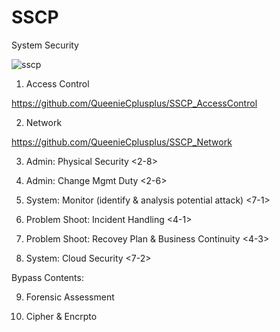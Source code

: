 # SSCP
System Security

![sscp](https://scontent.ftpe8-3.fna.fbcdn.net/v/t1.0-9/93498099_154086822747821_8646231739120746496_o.jpg?_nc_cat=106&_nc_sid=8024bb&_nc_ohc=264xCYAOt0MAX8KbLm1&_nc_ht=scontent.ftpe8-3.fna&oh=30990bf15de3b4dfc0809fbcb1461491&oe=5EBA16B0)

1. Access Control 

https://github.com/QueenieCplusplus/SSCP_AccessControl

2. Network 

https://github.com/QueenieCplusplus/SSCP_Network

3. Admin: Physical Security <2-8>

4. Admin: Change Mgmt Duty <2-6>

5. System: Monitor (identify & analysis potential attack) <7-1>

6. Problem Shoot: Incident Handling <4-1>

7. Problem Shoot: Recovey Plan & Business Continuity <4-3>

8. System: Cloud Security <7-2>

Bypass Contents:

9. Forensic Assessment

10. Cipher & Encrpto
